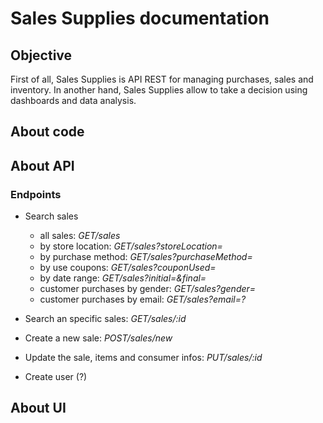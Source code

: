 # Sales Supplies documentation

## Objective
First of all, Sales Supplies is API REST for managing purchases, sales and inventory. In another hand, Sales Supplies allow to take a decision using dashboards and data analysis.

## About code

## About API
### Endpoints

- Search sales
    - all sales: *GET/sales*
    - by store location: *GET/sales?storeLocation=<city>*
    - by purchase method: *GET/sales?purchaseMethod=<method>*
    - by use coupons: *GET/sales?couponUsed=<boolean>*
    - by date range: *GET/sales?initial=<date>&final=<date>*
    - customer purchases by gender: *GET/sales?gender=<gender>*
    - customer purchases by email: *GET/sales?email=<email>?*
    
- Search an specific sales: *GET/sales/:id*
    
- Create a new sale: *POST/sales/new*

- Update the sale, items and consumer infos: *PUT/sales/:id*

- Create user (?)

## About UI

